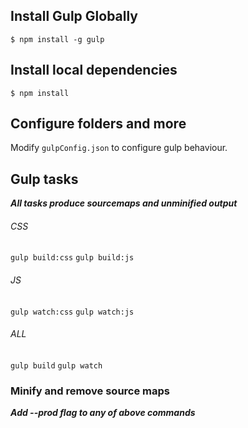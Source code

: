 ## Install Gulp Globally
```
$ npm install -g gulp
```

## Install local dependencies
```
$ npm install
```

## Configure folders and more

Modify `gulpConfig.json` to configure gulp behaviour.

## Gulp tasks

***All tasks produce sourcemaps and unminified output***

###### CSS
`gulp build:css`
`gulp build:js`

###### JS
`gulp watch:css`
`gulp watch:js`

###### ALL
`gulp build`
`gulp watch`

### Minify and remove source maps
***Add --prod flag to any of above commands***
